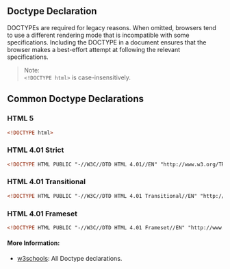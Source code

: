 ## Doctype Declaration

DOCTYPEs are required for legacy reasons. When omitted, browsers tend to use a different rendering mode that is incompatible with some specifications. Including the DOCTYPE in a document ensures that the browser makes a best-effort attempt at following the relevant specifications.

> Note:<br>
> ```<!DOCTYPE html>``` is case-insensitively.

## Common Doctype Declarations

### HTML 5

```HTML
<!DOCTYPE html>
```

### HTML 4.01 Strict

```HTML
<!DOCTYPE HTML PUBLIC "-//W3C//DTD HTML 4.01//EN" "http://www.w3.org/TR/html4/strict.dtd">
```

### HTML 4.01 Transitional

```HTML
<!DOCTYPE HTML PUBLIC "-//W3C//DTD HTML 4.01 Transitional//EN" "http://www.w3.org/TR/html4/loose.dtd">
```

### HTML 4.01 Frameset

```HTML
<!DOCTYPE HTML PUBLIC "-//W3C//DTD HTML 4.01 Frameset//EN" "http://www.w3.org/TR/html4/frameset.dtd">
```

#### More Information:

* [w3schools](https://www.w3schools.com/tags/tag_doctype.asp): All Doctype declarations.
